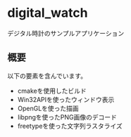 # digital_watch

デジタル時計のサンプルアプリケーション

## 概要

以下の要素を含んでいます。

- cmakeを使用したビルド
- Win32APIを使ったウィンドウ表示
- OpenGLを使った描画
- libpngを使ったPNG画像のデコード
- freetypeを使った文字列ラスタライズ
